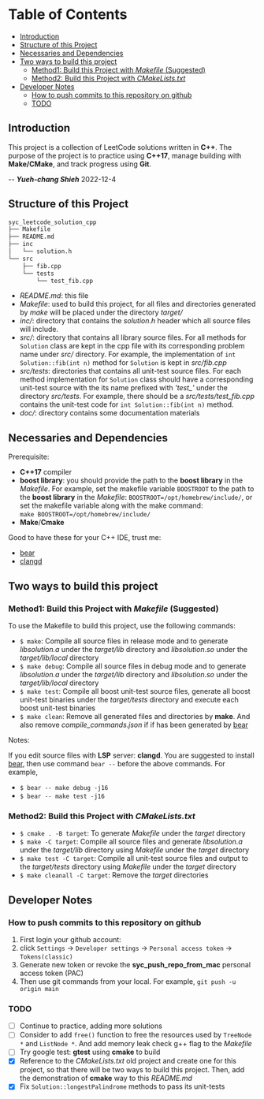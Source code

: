 # Table of Contents
<!-- vim-markdown-toc GFM -->

* [Introduction](#introduction)
* [Structure of this Project](#structure-of-this-project)
* [Necessaries and Dependencies](#necessaries-and-dependencies)
* [Two ways to build this project](#two-ways-to-build-this-project)
  * [Method1: Build this Project with *Makefile* (Suggested)](#method1-build-this-project-with-makefile-suggested)
  * [Method2: Build this Project with *CMakeLists.txt*](#method2-build-this-project-with-cmakeliststxt)
* [Developer Notes](#developer-notes)
  * [How to push commits to this repository on github](#how-to-push-commits-to-this-repository-on-github)
  * [TODO](#todo)

<!-- vim-markdown-toc -->

## Introduction

This project is a collection of LeetCode solutions written in **C++**. The
purpose of the project is to practice using **C++17**, manage building with
**Make/CMake**, and track progress using **Git**.

-- ***Yueh-chang Shieh*** 2022-12-4

## Structure of this Project

```txt
syc_leetcode_solution_cpp
├── Makefile
├── README.md
├── inc
│   └── solution.h
└── src
    ├── fib.cpp
    └── tests
        └── test_fib.cpp
```

* *README.md*: this file
* *Makefile*: used to build this project, for all files and directories
  generated by *make* will be placed under the directory *target/*
* *inc/*: directory that contains the *solution.h* header which all source files
  will include.
* *src/*: directory that contains all library source files. For all methods for
  `Solution` class are kept in the cpp file with its corresponding problem name
  under *src/* directory. For example, the implementation of
  `int Solution::fib(int n)` method for `Solution` is kept in *src/fib.cpp*
* *src/tests*: directories that contains all unit-test source files. For each
  method implementation for `Solution` class should have a corresponding
  unit-test source with the its name prefixed with *'test_'* under the directory
  *src/tests*. For example, there should be a *src/tests/test_fib.cpp* contains
  the unit-test code for `int Solution::fib(int n)` method.
* *doc/*: directory contains some documentation materials
  
## Necessaries and Dependencies

Prerequisite:

* **C++17** compiler
* **boost library**: you should provide the path to the **boost library** in the
  *Makefile*. For example, set the makefile variable  `BOOSTROOT` to the path to
  the **boost library** in the *Makefile*: `BOOSTROOT=/opt/homebrew/include/`,
  or set the makefile variable along with the make command:  
  `make BOOSTROOT=/opt/homebrew/include/`
* **Make**/**Cmake**

Good to have these for your C++ IDE, trust me:

* [bear](https://github.com/rizsotto/Bear)
* [clangd](https://clangd.llvm.org)
  
## Two ways to build this project
  
### Method1: Build this Project with *Makefile* (Suggested)

To use the Makefile to build this project, use the following commands:

* `$ make`: Compile all source files in release mode and to generate
  *libsolution.a* under the *target/lib* directory and *libsolution.so* under
  the *target/lib/local* directory
* `$ make debug`: Compile all source files in debug mode and to generate
  *libsolution.a* under the *target/lib* directory and *libsolution.so* under
  the *target/lib/local* directory
* `$ make test`: Compile all boost unit-test source files, generate all boost
  unit-test binaries under the *target/tests* directory and execute each
  boost unit-test binaries
* `$ make clean`: Remove all generated files and directories by **make**. And
  also remove *compile_commands.json* if if has been generated by [bear](https://github.com/rizsotto/Bear)

Notes:

If you edit source files with **LSP** server: **clangd**. You are suggested to
install [bear](https://github.com/rizsotto/Bear), then use command `bear --`
before the above commands. For example,

* `$ bear -- make debug -j16`
* `$ bear -- make test -j16`

### Method2: Build this Project with *CMakeLists.txt*

* `$ cmake . -B target`: To generate *Makefile* under the *target* directory
* `$ make -C target`: Compile all source files and generate *libsolution.a*
  under the *target/lib* directory using *Makefile* under the *target* directory
* `$ make test -C target`: Compile all unit-test source files and output to the
  *target/tests* directory using *Makefile* under the *target* directory
* `$ make cleanall -C target`: Remove the *target* directories

## Developer Notes

### How to push commits to this repository on github

1. First login your github account:
2. click `Settings` -> `Developer settings` -> `Personal access token`
   -> `Tokens(classic)`
3. Generate new token or revoke the **syc_push_repo_from_mac**
   personal access token (PAC)
4. Then use git commands from your local. For example, `git push -u origin main`

### TODO

* [ ] Continue to practice, adding more solutions
* [ ] Consider to add `free()` function to free the resources used by
      `TreeNode *` and `ListNode *`. And add memory leak check g++ flag to the
      *Makefile*
* [ ] Try google test: **gtest** using **cmake** to build
* [x] Reference to the *CMakeLists.txt* old project and create one for this
      project, so that there will be two ways to build this project. Then,
      add the demonstration of **cmake** way to this *README.md*
* [x] Fix `Solution::longestPalindrome` methods to pass its unit-tests
